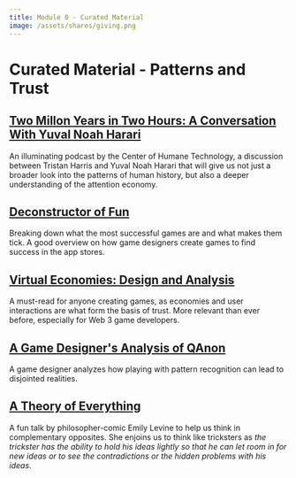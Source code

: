 ```yaml
---
title: Module 0 - Curated Material
image: /assets/shares/giving.png
---
```


# Curated Material - Patterns and Trust

## <a href="https://www.humanetech.com/podcast/28-two-million-years-in-two-hours-a-conversation-with-yuval-noah-harari" target="_blank" rel="noopener noreferrer">Two Millon Years in Two Hours: A Conversation With Yuval Noah Harari</a>

An illuminating podcast by the Center of Humane Technology, a discussion between Tristan Harris and Yuval Noah Harari that will give us not just a broader look into the patterns of human history, but also a deeper understanding of the attention economy.

## <a href="https://www.deconstructoroffun.com/" target="_blank" rel="noopener noreferrer">Deconstructor of Fun</a>

Breaking down what the most successful games are and what makes them tick. A good overview on how game designers create games to find success in the app stores.

## <a href="https://mitpress.mit.edu/books/virtual-economies" target="_blank" rel="noopener noreferrer">Virtual Economies: Design and Analysis</a>

A must-read for anyone creating games, as economies and user interactions are what form the basis of trust. More relevant than ever before, especially for Web 3 game developers.

## <a href="https://medium.com/curiouserinstitute/a-game-designers-analysis-of-qanon-580972548be5" target="_blank" rel="noopener noreferrer">A Game Designer's Analysis of QAnon</a>

A game designer analyzes how playing with pattern recognition can lead to disjointed realities.

## <a href="https://www.ted.com/talks/emily_levine_a_theory_of_everything" target="_blank" rel="noopener noreferrer">A Theory of Everything</a>

A fun talk by philosopher-comic Emily Levine to help us think in complementary opposites. She enjoins us to think like tricksters as *the trickster has the ability to hold his ideas lightly so that he can let room in for new ideas or to see the contradictions or the hidden problems with his ideas*. 


